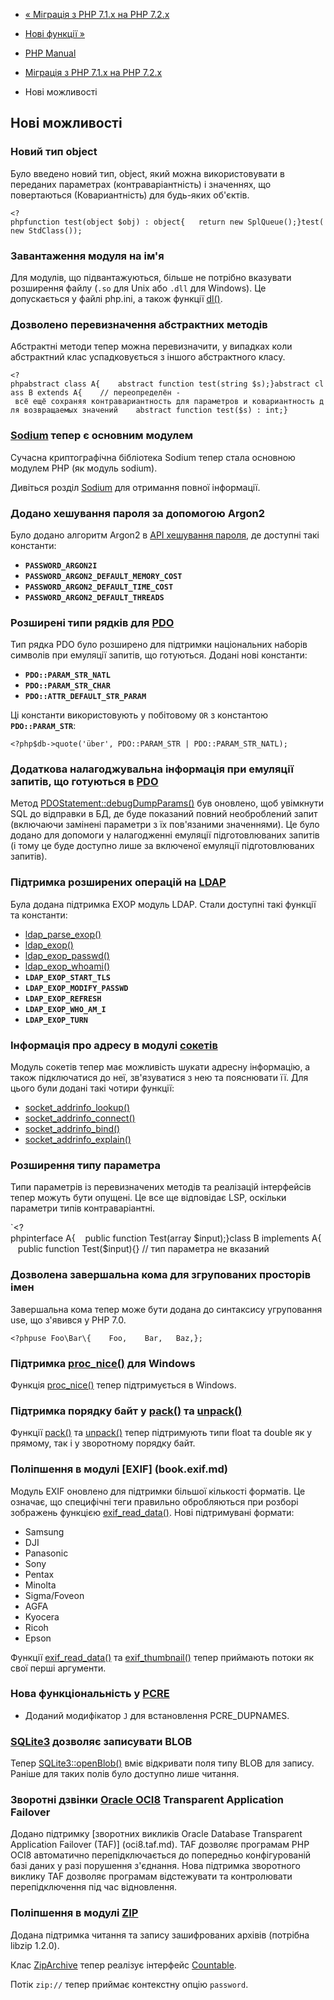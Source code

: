 - [« Міграція з PHP 7.1.x на PHP 7.2.x](migration72.md)
- [Нові функції »](migration72.new-functions.md)

- [PHP Manual](index.md)
- [Міграція з PHP 7.1.x на PHP 7.2.x](migration72.md)
-   Нові можливості

## Нові можливості

### Новий тип object

Було введено новий тип, object, який можна використовувати в
переданих параметрах (контраваріантність) і значеннях, що повертаються
(Ковариантність) для будь-яких об'єктів.

`<?phpfunction test(object $obj) : object{   return new SplQueue();}test(new StdClass()); `

### Завантаження модуля на ім'я

Для модулів, що підвантажуються, більше не потрібно вказувати розширення файлу
(`.so` для Unix або `.dll` для Windows). Це допускається у файлі
php.ini, а також функції [dl()](function.dl.md).

### Дозволено перевизначення абстрактних методів

Абстрактні методи тепер можна перевизначити, у випадках коли
абстрактний клас успадковується з іншого абстрактного класу.

` <?phpabstract class A{    abstract function test(string $s);}abstract class B extends A{    // переопределён - всё ещё сохраняя контравариантность для параметров и ковариантность для возвращаемых значений    abstract function test($s) : int;} `

### [Sodium](book.sodium.md) тепер є основним модулем

Сучасна криптографічна бібліотека Sodium тепер стала основною
модулем PHP (як модуль sodium).

Дивіться розділ [Sodium](book.sodium.md) для отримання повної
інформації.

### Додано хешування пароля за допомогою Argon2

Було додано алгоритм Argon2 в [API хешування
пароля](book.password.md), де доступні такі константи:

- **`PASSWORD_ARGON2I`**
- **`PASSWORD_ARGON2_DEFAULT_MEMORY_COST`**
- **`PASSWORD_ARGON2_DEFAULT_TIME_COST`**
- **`PASSWORD_ARGON2_DEFAULT_THREADS`**

### Розширені типи рядків для [PDO](book.pdo.md)

Тип рядка PDO було розширено для підтримки національних наборів символів
при емуляції запитів, що готуються. Додані нові константи:

- **`PDO::PARAM_STR_NATL`**
- **`PDO::PARAM_STR_CHAR`**
- **`PDO::ATTR_DEFAULT_STR_PARAM`**

Ці константи використовують у побітовому `OR` з константою
**`PDO::PARAM_STR`**:

` <?php$db->quote('über', PDO::PARAM_STR | PDO::PARAM_STR_NATL); `

### Додаткова налагоджувальна інформація при емуляції запитів, що готуються в [PDO](book.pdo.md)

Метод
[PDOStatement::debugDumpParams()](pdostatement.debugdumpparams.md) був
оновлено, щоб увімкнути SQL до відправки в БД, де буде показаний повний
необроблений запит (включаючи замінені параметри з їх пов'язаними
значеннями). Це було додано для допомоги у налагодженні емуляції
підготовлюваних запитів (і тому це буде доступно лише за
включеної емуляції підготовлюваних запитів).

### Підтримка розширених операцій на [LDAP](book.ldap.md)

Була додана підтримка EXOP модуль LDAP. Стали доступні такі
функції та константи:

- [ldap_parse_exop()](function.ldap-parse-exop.md)
- [ldap_exop()](function.ldap-exop.md)
- [ldap_exop_passwd()](function.ldap-exop-passwd.md)
- [ldap_exop_whoami()](function.ldap-exop-whoami.md)
- **`LDAP_EXOP_START_TLS`**
- **`LDAP_EXOP_MODIFY_PASSWD`**
- **`LDAP_EXOP_REFRESH`**
- **`LDAP_EXOP_WHO_AM_I`**
- **`LDAP_EXOP_TURN`**

### Інформація про адресу в модулі [сокетів](book.sockets.md)

Модуль сокетів тепер має можливість шукати адресну інформацію, а
також підключатися до неї, зв'язуватися з нею та пояснювати її. Для цього
були додані такі чотири функції:

- [socket_addrinfo_lookup()](function.socket-addrinfo-lookup.md)
- [socket_addrinfo_connect()](function.socket-addrinfo-connect.md)
- [socket_addrinfo_bind()](function.socket-addrinfo-bind.md)
- [socket_addrinfo_explain()](function.socket-addrinfo-explain.md)

### Розширення типу параметра

Типи параметрів із перевизначених методів та реалізацій інтерфейсів
тепер можуть бути опущені. Це все ще відповідає LSP, оскільки
параметри типів контраваріантні.

`<?phpinterface A{    public function Test(array $input);}class B implements A{    public function Test($input){} // тип параметра не вказаний 

### Дозволена завершальна кома для згрупованих просторів імен

Завершальна кома тепер може бути додана до синтаксису угруповання
use, що з'явився у PHP 7.0.

`<?phpuse Foo\Bar\{    Foo,    Bar,   Baz,}; `

### Підтримка [proc_nice()](function.proc-nice.md) для Windows

Функція [proc_nice()](function.proc-nice.md) тепер підтримується в
Windows.

### Підтримка порядку байт у [pack()](function.pack.md) та [unpack()](function.unpack.md)

Функції [pack()](function.pack.md) та [unpack()](function.unpack.md)
тепер підтримують типи float та double як у прямому, так і у зворотному
порядку байт.

### Поліпшення в модулі [EXIF] (book.exif.md)

Модуль EXIF оновлено для підтримки більшої кількості форматів. Це
означає, що специфічні теги правильно обробляються при розборі
зображень функцією [exif_read_data()](function.exif-read-data.md).
Нові підтримувані формати:

- Samsung
- DJI
- Panasonic
- Sony
- Pentax
- Minolta
- Sigma/Foveon
- AGFA
- Kyocera
- Ricoh
- Epson

Функції [exif_read_data()](function.exif-read-data.md) та
[exif_thumbnail()](function.exif-thumbnail.md) тепер приймають потоки
як свої перші аргументи.

### Нова функціональність у [PCRE](book.pcre.md)

- Доданий модифікатор `J` для встановлення PCRE_DUPNAMES.

### [SQLite3](book.sqlite3.md) дозволяє записувати BLOB

Тепер [SQLite3::openBlob()](sqlite3.openblob.md) вміє відкривати поля
типу BLOB для запису. Раніше для таких полів було доступно лише
читання.

### Зворотні дзвінки [Oracle OCI8](book.oci8.md) Transparent Application Failover

Додано підтримку [зворотних викликів Oracle Database Transparent
Application Failover (TAF)] (oci8.taf.md). TAF дозволяє програмам
PHP OCI8 автоматично перепідключається до попередньо
конфігурованій базі даних у разі порушення з'єднання. Нова підтримка
зворотного виклику TAF дозволяє програмам відстежувати та контролювати
перепідключення під час відновлення.

### Поліпшення в модулі [ZIP](book.zip.md)

Додана підтримка читання та запису зашифрованих архівів (потрібна
libzip 1.2.0).

Клас [ZipArchive](class.ziparchive.md) тепер реалізує інтерфейс
[Countable](class.countable.md).

Потік `zip://` тепер приймає контекстну опцію `password`.
